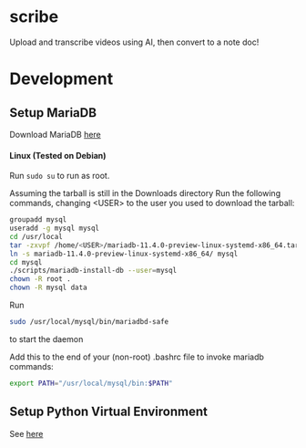 # scribe
Upload and transcribe videos using AI, then convert to a note doc!

# Development

## Setup MariaDB
Download MariaDB [here](https://mariadb.org/download/)

#### Linux (Tested on Debian)

Run ``sudo su`` to run as root.

Assuming the tarball is still in the Downloads directory
Run the following commands, changing \<USER\> to the user you used to download the tarball:
```sh
groupadd mysql
useradd -g mysql mysql
cd /usr/local
tar -zxvpf /home/<USER>/mariadb-11.4.0-preview-linux-systemd-x86_64.tar.gz
ln -s mariadb-11.4.0-preview-linux-systemd-x86_64/ mysql
cd mysql
./scripts/mariadb-install-db --user=mysql
chown -R root .
chown -R mysql data
```
Run 
```sh
sudo /usr/local/mysql/bin/mariadbd-safe
```
to start the daemon

Add this to the end of your (non-root) .bashrc file to invoke mariadb commands:

```sh
export PATH="/usr/local/mysql/bin:$PATH"
```

## Setup Python Virtual Environment

See [here](https://docs.python.org/3/library/venv.html)